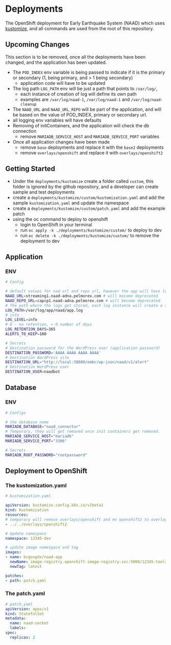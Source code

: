 # Deployments
The OpenShift deployment for Early Earthquake System (NAAD) which uses [kustomize](https://kubectl.docs.kubernetes.io/guides/introduction/kustomize/), and all commands are used from the root of this repository.

## Upcoming Changes
This section is to be removed, once all the deployments have been changed, and the application has been updated.

- The `POD_INDEX` env variable is being passed to indicate if it is the primary or secondary (1, being primary, and > 1 being secondary) 
  - application code will have to be updated
- The log path `LOG_PATH` env will be just a path that points to `/var/log/`,
  - each instance of creation of log will define its own path
  - examples are  `/var/log/naad-1`, `/var/log/naad-1` and `/var/log/naad-cleanup`
- The `NAAD_URL` and `NAAD_URL_REPO` will be part of the application, and will be based on the value of POD_INDEX, primary or secondary url.
- all logging env variables will have defaults
- Removing of initContainers, and the application will check the db connection
  - remove `MARIADB_SERVICE_HOST` and `MARIADB_SERVICE_PORT` variables
- Once all application changes have been made
  - remove `base` deployments and replace it with the `base2` deployments
  - remove `overlays/openshift` and replace it with `overlays/openshift2`

## Getting Started
- Under the `deployments/kustomize` create a folder called `custom`, this folder is ignored by the github repository, and a developer can create sample and test deployments
- create a `deployments/kustomize/custom/kustomization.yaml` and add the sample `kustomization.yaml` and update the namespace
- create a `deployments/kustomize/custom/patch.yaml` and add the example patch
- using the oc command to deploy to openshift
  - login to OpenShift in your terminal
  - run `oc apply -k ./deployments/kustomize/custom/` to deploy to dev
  - run `oc delete -k ./deployments/kustomize/custom/` to remove the deployment to dev

## Application

### ENV

```bash
# Config

# default values for nad url and repo url, however the app will have logic to overwrite this info.
NAAD_URL=streaming1.naad-adna.pelmorex.com # will become deprecated
NAAD_REPO_URL=capcp1.naad-adna.pelmorex.com # will become deprecated 
# The path where the logs get stored, each log instance will create a subpath and the corresponding log files.
LOG_PATH=/var/log/app/naad/app.log
# info
LOG_LEVEL=info
# 0 - no retention, > 0 number of days
LOG_RETENTION_DAYS=365
ALERTS_TO_KEEP=100

# Secrets
# Destination password for the WordPress user (application password)
DESTINATION_PASSWORD='AAAA AAAA AAAA AAAA'
# Destination WordPress site
DESTINATION_URL="http://local:38080/embc/wp-json/naad/v1/alert"
# Destination WordPress user
DESTINATION_USER=naadbot
```

## Database


### ENV
```bash
# Configs

# the database name
MARIADB_DATABASE="naad_connector"
# Temporary, they will get removed once init containers get removed.
MARIADB_SERVICE_HOST="mariadb"
MARIADB_SERVICE_PORT="3306"

# Secrets
MARIADB_ROOT_PASSWORD="rootpassword"
```

## Deployment to OpenShift
### The kustomization.yaml
```yaml
# kustomization.yaml

apiVersion: kustomize.config.k8s.io/v1beta1
kind: Kustomization
resources:
# temporary will remove overlays/openshift and mv openshift2 to overlays/openshift
- ../../overlays/openshift2

# Update namespace
namespace: 12345-dev

# update image namespace and tag
images:
- name: bcgovgdx/naad-app
  newName: image-registry.openshift-image-registry.svc:5000/12345-tools/naad-app
  newTag: latest

patches:
- path: patch.yaml
```

### The patch.yaml
```yaml
# patch.yaml
apiVersion: apps/v1
kind: StatefulSet
metadata:
  name: naad-socket
  labels:
spec:
  replicas: 2
```
